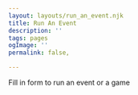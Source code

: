 ```yaml
---
layout: layouts/run_an_event.njk
title: Run An Event
description: ''
tags: pages
ogImage: ''
permalink: false,

---
```


Fill in form to run an event or a game